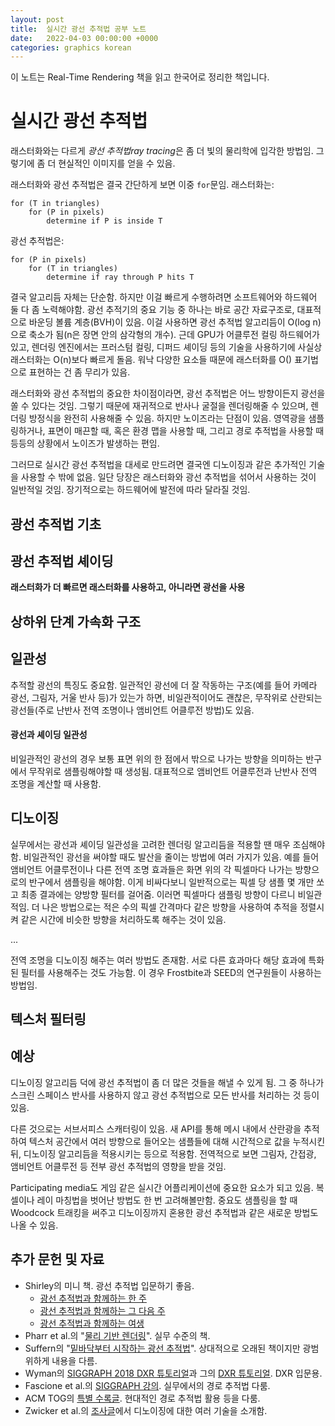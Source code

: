 ```yaml
---
layout: post
title:  실시간 광선 추적법 공부 노트
date:   2022-04-03 00:00:00 +0000
categories: graphics korean
---
```


이 노트는 Real-Time Rendering 책을 읽고 한국어로 정리한 책입니다.

# 실시간 광선 추적법

래스터화와는 다르게 *광선 추적법ray tracing*은 좀 더 빛의 물리학에 입각한 방법임. 그렇기에 좀 더 현실적인 이미지를 얻을 수 있음.

래스터화와 광선 추적법은 결국 간단하게 보면 이중 `for`문임. 래스터화는:

```
for (T in triangles)
    for (P in pixels)
        determine if P is inside T
```

광선 추적법은:

```
for (P in pixels)
    for (T in triangles)
        determine if ray through P hits T
```

결국 알고리듬 자체는 단순함. 하지만 이걸 빠르게 수행하려면 소프트웨어와 하드웨어 둘 다 좀 노력해야함. 광선 추적기의 중요 기능 중 하나는 바로 공간 자료구조로, 대표적으로 바운딩 볼륨 계층(BVH)이 있음. 이걸 사용하면 광선 추적법 알고리듬이 O(log n)으로 축소가 됨(n은 장면 안의 삼각형의 개수). 근데 GPU가 어클루전 컬링 하드웨어가 있고, 렌더링 엔진에서는 프러스텀 컬링, 디퍼드 셰이딩 등의 기술을 사용하기에 사실상 래스터화는 O(n)보다 빠르게 돌음. 워낙 다양한 요소들 때문에 래스터화를 O() 표기법으로 표현하는 건 좀 무리가 있음.

래스터화와 광선 추적법의 중요한 차이점이라면, 광선 추적법은 어느 방향이든지 광선을 쏠 수 있다는 것임. 그렇기 때문에 재귀적으로 반사나 굴절을 렌더링해줄 수 있으며, 렌더링 방정식을 완전히 사용해줄 수 있음. 하지만 노이즈라는 단점이 있음. 영역광을 샘플링하거나, 표면이 매끈할 때, 혹은 환경 맵을 사용할 때, 그리고 경로 추적법을 사용할 때 등등의 상황에서 노이즈가 발생하는 편임.

그러므로 실시간 광선 추적법을 대세로 만드려면 결국엔 디노이징과 같은 추가적인 기술을 사용할 수 밖에 없음. 일단 당장은 래스터화와 광선 추적법을 섞어서 사용하는 것이 일반적일 것임. 장기적으로는 하드웨어에 발전에 따라 달라질 것임.

## 광선 추적법 기초

## 광선 추적법 셰이딩

**래스터화가 더 빠르면 래스터화를 사용하고, 아니라면 광선을 사용**

## 상하위 단계 가속화 구조

## 일관성

추적할 광선의 특징도 중요함. 일관적인 광선에 더 잘 작동하는 구조(예를 들어 카메라 광선, 그림자, 거울 반사 등)가 있는가 하면, 비일관적이어도 괜찮은, 무작위로 산란되는 광선들(주로 난반사 전역 조명이나 앰비언트 어클루전 방법)도 있음.

#### 광선과 셰이딩 일관성

비일관적인 광선의 경우 보통 표면 위의 한 점에서 밖으로 나가는 방향을 의미하는 반구에서 무작위로 샘플링해야할 때 생성됨. 대표적으로 앰비언트 어클루전과 난반사 전역 조명을 계산할 때 사용함.

## 디노이징

실무에서는 광선과 셰이딩 일관성을 고려한 렌더링 알고리듬을 적용할 땐 매우 조심해야함. 비일관적인 광선을 써야할 때도 발산을 줄이는 방법에 여러 가지가 있음. 예를 들어 앰비언트 어클루전이나 다른 전역 조명 효과들은 화면 위의 각 픽셀마다 나가는 방향으로의 반구에서 샘플링을 해야함. 이게 비싸다보니 일반적으로는 픽셀 당 샘플 몇 개만 쏘고 최종 결과에는 양방향 필터를 걸어줌. 이러면 픽셀마다 샘플링 방향이 다르니 비일관적임. 더 나은 방법으로는 적은 수의 픽셀 간격마다 같은 방향을 사용하여 추적을 정렬시켜 같은 시간에 비슷한 방향을 처리하도록 해주는 것이 있음.

...

전역 조명을 디노이징 해주는 여러 방법도 존재함. 서로 다른 효과마다 해당 효과에 특화된 필터를 사용해주는 것도 가능함. 이 경우 Frostbite과 SEED의 연구원들이 사용하는 방법임.

## 텍스처 필터링

## 예상

디노이징 알고리듬 덕에 광선 추적법이 좀 더 많은 것들을 해낼 수 있게 됨. 그 중 하나가 스크린 스페이스 반사를 사용하지 않고 광선 추적법으로 모든 반사를 처리하는 것 등이 있음.

다른 것으로는 서브서피스 스캐터링이 있음. 새 API를 통해 메시 내에서 산란광을 추적하여 텍스처 공간에서 여러 방향으로 들어오는 샘플들에 대해 시간적으로 값을 누적시킨 뒤, 디노이징 알고리듬을 적용시키는 등으로 적용함. 전역적으로 보면 그림자, 간접광, 앰비언트 어클루전 등 전부 광선 추적법의 영향을 받을 것임.

Participating media도 게임 같은 실시간 어플리케이션에 중요한 요소가 되고 있음. 복셀이나 레이 마칭법을 벗어난 방법도 한 번 고려해볼만함. 중요도 샘플링을 할 때 Woodcock 트래킹을 써주고 디노이징까지 혼용한 광선 추적법과 같은 새로운 방법도 나올 수 있음.



## 추가 문헌 및 자료

* Shirley의 미니 책. 광선 추적법 입문하기 좋음.
    * [광선 추적법과 함께하는 한 주](https://raytracing.github.io/books/RayTracingInOneWeekend.html)
    * [광선 추적법과 함께하는 그 다음 주](https://raytracing.github.io/books/RayTracingTheNextWeek.html)
    * [광선 추적법과 함께하는 여생](https://raytracing.github.io/books/RayTracingTheRestOfYourLife.html)
* Pharr et al.의 "[물리 기반 렌더링](https://www.pbrt.org/)". 실무 수준의 책.
* Suffern의 "[밑바닥부터 시작하는 광선 추적법](https://www.routledge.com/Ray-Tracing-from-the-Ground-Up/Suffern/p/book/9781568812724)". 상대적으로 오래된 책이지만 광범위하게 내용을 다름.
* Wyman의 [SIGGRAPH 2018 DXR 튜토리얼](https://intro-to-dxr.cwyman.org/)과 그의 [DXR 튜토리얼](https://cwyman.org/code/dxrTutors/dxr_tutors.md.html). DXR 입문용.
* Fascione et al.의 [SIGGRAPH 강의](https://jo.dreggn.org/path-tracing-in-production/). 실무에서의 경로 추적법 다룸.
* ACM TOG의 [특별 수록글](https://pharr.org/matt/assets/tog_intro.pdf). 현대적인 경로 추적법 활용 등을 다룸.
* Zwicker et al.의 [조사글](https://cseweb.ucsd.edu/~ravir/STAR.pdf)에서 디노이징에 대한 여러 기술을 소개함.